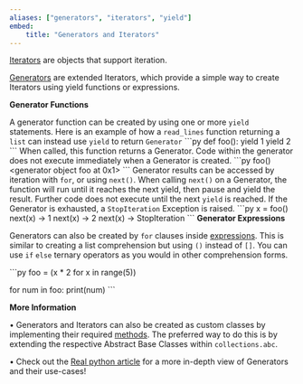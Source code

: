 ```yaml
---
aliases: ["generators", "iterators", "yield"]
embed:
    title: "Generators and Iterators"
---
```


[Iterators](https://docs.python.org/3/glossary.html#term-iterator) are objects that support iteration.

[Generators](https://docs.python.org/3/glossary.html#term-generator) are extended Iterators, which provide a simple way to create Iterators using yield functions or expressions.

**Generator Functions**

A generator function can be created by using one or more `yield` statements. Here is an example of how a `read_lines` function returning a `list` can instead use `yield` to return `Generator`
\```py
def foo():
    yield 1
    yield 2
\```
When called, this function returns a Generator. Code within the generator does not execute immediately when a Generator is created.
\```py
foo()
<generator object foo at 0x1>
\```
Generator results can be accessed by iteration with `for`, or using `next()`. When calling `next()` on a Generator, the function will run until it reaches the next yield, then pause and yield the result. Further code does not execute until the next `yield` is reached. If the Generator is exhausted, a `StopIteration` Exception is raised.
\```py
x = foo()
next(x) -> 1
next(x) -> 2
next(x) -> StopIteration
\```
**Generator Expressions**

Generators can also be created by `for` clauses inside [expressions](https://docs.python.org/3/glossary.html#term-generator-expression). This is similar to creating a list comprehension but using `()` instead of `[]`. You can use `if` `else` ternary operators as you would in other comprehension forms.

\```py
foo = (x * 2 for x in range(5))

for num in foo:
    print(num)
\```

**More Information**

• Generators and Iterators can also be created as custom classes by implementing their required [methods](https://docs.python.org/3/library/collections.abc.html#collections-abstract-base-classes-1). The preferred way to do this is by extending the respective Abstract Base Classes within `collections.abc`.

• Check out the [Real python article](https://realpython.com/introduction-to-python-generators/) for a more in-depth view of Generators and their use-cases!
